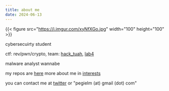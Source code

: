 ```yaml
---
title: about me
date: 2024-06-13
---
```




{{< figure src="https://i.imgur.com/xyNfXGo.jpg" width="100" height="100" >}} 

cybersecuirty student

ctf: rev/pwn/crypto, team: [hack_tuah](https://ctftime.org/team/357462), [lab4](https://ctftime.org/team/154533)

malware analyst wannabe


my repos are [here](https://github.com/pegielm?tab=repositories)
more about me in [interests](../posts/interests)

you can contact me at [twitter](https://twitter.com/pegielm) or "pegielm (at) gmail (dot) com"










